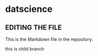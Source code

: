 # datscience

## EDITING THE FILE

This is the Markdown file in the repository.

this is child branch
